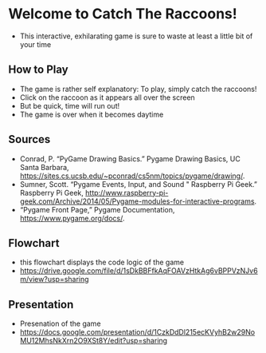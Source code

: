 # Welcome to Catch The Raccoons! 
* This interactive, exhilarating game is sure to waste at least a little bit of your time
## How to Play
* The game is rather self explanatory: To play, simply catch the raccoons!
* Click on the raccoon as it appears all over the screen
* But be quick, time will run out!
* The game is over when it becomes daytime

## Sources
* Conrad, P. “PyGame Drawing Basics.” Pygame Drawing Basics, UC Santa Barbara,      https://sites.cs.ucsb.edu/~pconrad/cs5nm/topics/pygame/drawing/.
* Sumner, Scott. “Pygame Events, Input, and Sound " Raspberry Pi Geek.”             Raspberry Pi Geek,                                       http://www.raspberry-pi-geek.com/Archive/2014/05/Pygame-modules-for-interactive-programs.
* “Pygame Front Page,” Pygame Documentation, https://www.pygame.org/docs/.

## Flowchart
* this flowchart displays the code logic of the game
* https://drive.google.com/file/d/1sDkBBFfkAqFOAVzHtkAg6vBPPVzNJv6m/view?usp=sharing

## Presentation
* Presenation of the game
* https://docs.google.com/presentation/d/1CzkDdDl215ecKVyhB2w29NoMU12MhsNkXrn2O9XSt8Y/edit?usp=sharing